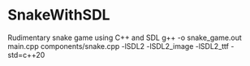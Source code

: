 # SnakeWithSDL
Rudimentary snake game using C++ and SDL
g++ -o snake_game.out main.cpp components/snake.cpp -lSDL2 -lSDL2_image -lSDL2_ttf -std=c++20
